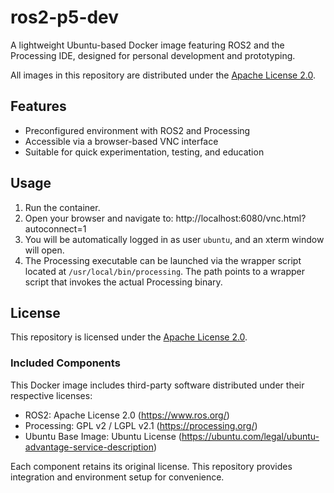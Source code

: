 # ros2-p5-dev
A lightweight Ubuntu-based Docker image featuring ROS2 and the Processing IDE,
designed for personal development and prototyping.

All images in this repository are distributed under the [Apache License 2.0](./LICENSE).

## Features
- Preconfigured environment with ROS2 and Processing
- Accessible via a browser-based VNC interface
- Suitable for quick experimentation, testing, and education

## Usage
1. Run the container.
2. Open your browser and navigate to: http://localhost:6080/vnc.html?autoconnect=1
3. You will be automatically logged in as user `ubuntu`,
and an xterm window will open.
4. The Processing executable can be launched via the wrapper script located at `/usr/local/bin/processing`. The path points to a wrapper script that invokes the actual Processing binary.

## License
This repository is licensed under the [Apache License 2.0](./LICENSE).

### Included Components
This Docker image includes third-party software distributed under their respective licenses:

- ROS2: Apache License 2.0 (https://www.ros.org/)
- Processing: GPL v2 / LGPL v2.1 (https://processing.org/)
- Ubuntu Base Image: Ubuntu License (https://ubuntu.com/legal/ubuntu-advantage-service-description)

Each component retains its original license. This repository provides integration and environment setup for convenience.

